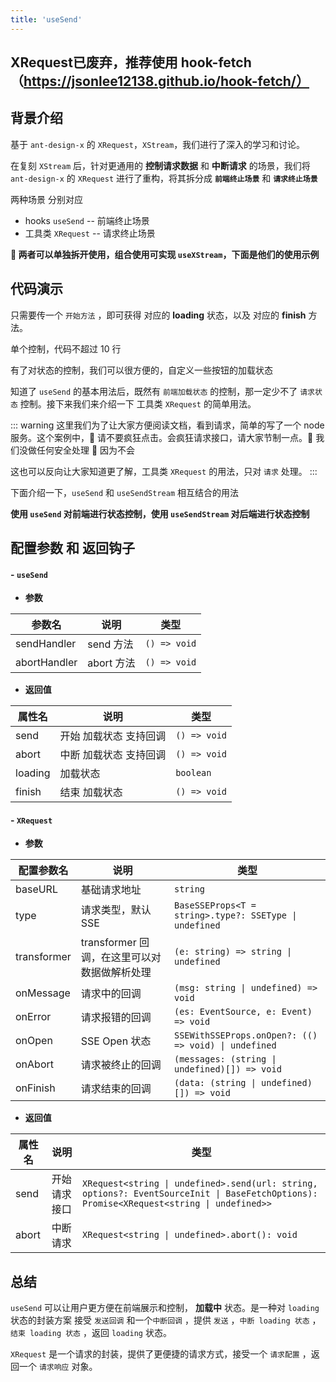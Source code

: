 ```yaml
---
title: 'useSend'
---
```


## XRequest已废弃，推荐使用 hook-fetch（https://jsonlee12138.github.io/hook-fetch/）

## 背景介绍

基于 `ant-design-x` 的 `XRequest`，`XStream`，我们进行了深入的学习和讨论。

在复刻 `XStream` 后，针对更通用的 **控制请求数据** 和 **中断请求** 的场景，我们将 `ant-design-x` 的 `XRequest` 进行了重构，将其拆分成 **`前端终止场景`** 和 **`请求终止场景`**

两种场景 分别对应

- hooks `useSend` -- 前端终止场景
- 工具类 `XRequest` -- 请求终止场景

**🍒 两者可以单独拆开使用，组合使用可实现 `useXStream`，下面是他们的使用示例**

## 代码演示

只需要传一个 `开始方法` ，即可获得 对应的 **loading** 状态，以及 对应的 **finish** 方法。

单个控制，代码不超过 10 行

<demo src="./demos/useSend-base.vue"></demo>

有了对状态的控制，我们可以很方便的，自定义一些按钮的加载状态

<demo src="./demos/useSend-use.vue"></demo>

知道了 `useSend` 的基本用法后，既然有 `前端加载状态` 的控制，那一定少不了 `请求状态` 控制。接下来我们来介绍一下 工具类 `XRequest` 的简单用法。

<demo src="./demos/XRequest-base.vue"></demo>

::: warning
这里我们为了让大家方便阅读文档，看到请求，简单的写了一个 node 服务。这个案例中，💩 请不要疯狂点击。会疯狂请求接口，请大家节制一点。💩 我们没做任何安全处理 🙉 因为不会

这也可以反向让大家知道更了解，工具类 `XRequest` 的用法，只对 `请求` 处理。
:::

<demo src="./demos/XRequest-use.vue"></demo>

下面介绍一下，`useSend` 和 `useSendStream` 相互结合的用法

**使用 `useSend` 对前端进行状态控制，使用 `useSendStream` 对后端进行状态控制**

<demo src="./demos/useSend-XRequest.vue"></demo>

## 配置参数 和 返回钩子

#### - `useSend`

- **参数**

| 参数名       | 说明       | 类型         |
| ------------ | ---------- | ------------ |
| sendHandler  | send 方法  | `() => void` |
| abortHandler | abort 方法 | `() => void` |

- **返回值**

| 属性名  | 说明                   | 类型         |
| ------- | ---------------------- | ------------ |
| send    | 开始 加载状态 支持回调 | `() => void` |
| abort   | 中断 加载状态 支持回调 | `() => void` |
| loading | 加载状态               | `boolean`    |
| finish  | 结束 加载状态          | `() => void` |

#### - `XRequest`

- **参数**

| 配置参数名  | 说明                                         | 类型                                                   |
| ----------- | -------------------------------------------- | ------------------------------------------------------ |
| baseURL     | 基础请求地址                                 | `string`                                               |
| type        | 请求类型，默认 SSE                           | `BaseSSEProps<T = string>.type?: SSEType \| undefined` |
| transformer | transformer 回调，在这里可以对数据做解析处理 | `(e: string) => string \| undefined`                   |
| onMessage   | 请求中的回调                                 | `(msg: string \| undefined) => void`                   |
| onError     | 请求报错的回调                               | `(es: EventSource, e: Event) => void`                  |
| onOpen      | SSE Open 状态                                | `SSEWithSSEProps.onOpen?: (() => void) \| undefined`   |
| onAbort     | 请求被终止的回调                             | `(messages: (string \| undefined)[]) => void`          |
| onFinish    | 请求结束的回调                               | `(data: (string \| undefined)[]) => void`              |

- **返回值**

| 属性名 | 说明         | 类型                                                                                                                                     |
| ------ | ------------ | ---------------------------------------------------------------------------------------------------------------------------------------- |
| send   | 开始请求接口 | `XRequest<string \| undefined>.send(url: string, options?: EventSourceInit \| BaseFetchOptions): Promise<XRequest<string \| undefined>>` |
| abort  | 中断请求     | `XRequest<string \| undefined>.abort(): void`                                                                                            |

## 总结

`useSend` 可以让用户更方便在前端展示和控制， **加载中** 状态。是一种对 `loading` 状态的封装方案
接受 `发送回调` 和一个`中断回调` ，提供 `发送` ，`中断 loading 状态` ，`结束 loading 状态` ，返回 `loading` 状态。

`XRequest` 是一个请求的封装，提供了更便捷的请求方式，接受一个 `请求配置` ，返回一个 `请求响应` 对象。
